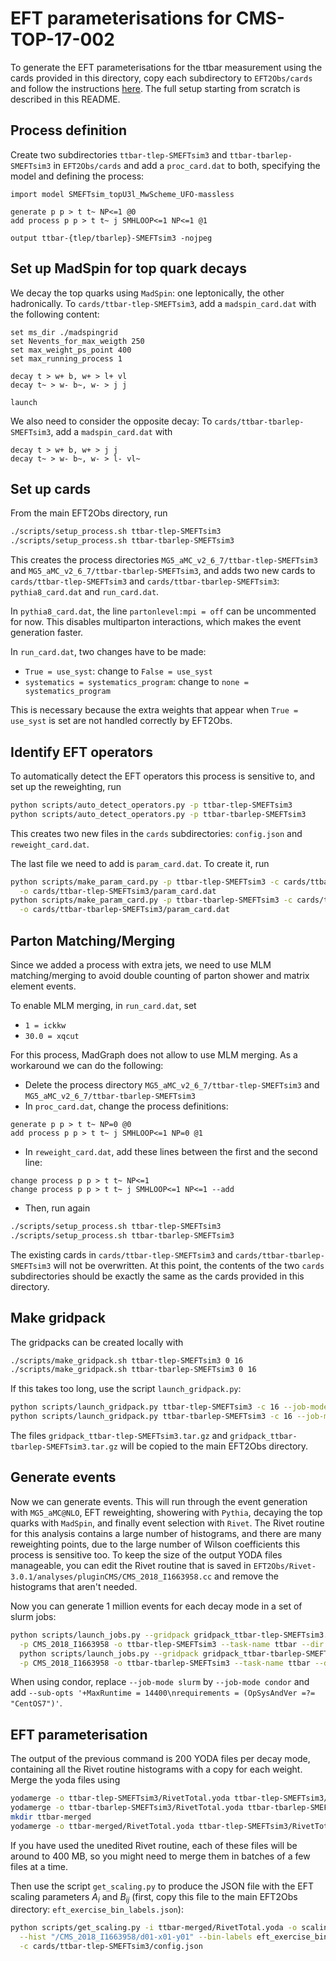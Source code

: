 # EFT parameterisations for CMS-TOP-17-002

To generate the EFT parameterisations for the ttbar measurement using the cards provided in this directory, copy each subdirectory to `EFT2Obs/cards` and follow the instructions [here](../README.md). The full setup starting from scratch is described in this README.


## Process definition

Create two subdirectories `ttbar-tlep-SMEFTsim3` and `ttbar-tbarlep-SMEFTsim3` in `EFT2Obs/cards` and add a `proc_card.dat` to both, specifying the model and defining the process:
```
import model SMEFTsim_topU3l_MwScheme_UFO-massless

generate p p > t t~ NP<=1 @0
add process p p > t t~ j SMHLOOP<=1 NP<=1 @1

output ttbar-{tlep/tbarlep}-SMEFTsim3 -nojpeg
```


## Set up MadSpin for top quark decays

We decay the top quarks using `MadSpin`: one leptonically, the other hadronically. To `cards/ttbar-tlep-SMEFTsim3`, add a `madspin_card.dat` with the following content:
```
set ms_dir ./madspingrid
set Nevents_for_max_weigth 250
set max_weight_ps_point 400
set max_running_process 1

decay t > w+ b, w+ > l+ vl
decay t~ > w- b~, w- > j j

launch
```
We also need to consider the opposite decay: To `cards/ttbar-tbarlep-SMEFTsim3`, add a `madspin_card.dat` with
```
decay t > w+ b, w+ > j j
decay t~ > w- b~, w- > l- vl~
```


## Set up cards

From the main EFT2Obs directory, run
```sh
./scripts/setup_process.sh ttbar-tlep-SMEFTsim3
./scripts/setup_process.sh ttbar-tbarlep-SMEFTsim3
```
This creates the process directories `MG5_aMC_v2_6_7/ttbar-tlep-SMEFTsim3` and `MG5_aMC_v2_6_7/ttbar-tbarlep-SMEFTsim3`, and adds two new cards to `cards/ttbar-tlep-SMEFTsim3` and `cards/ttbar-tbarlep-SMEFTsim3`: `pythia8_card.dat` and `run_card.dat`. 

In `pythia8_card.dat`, the line `partonlevel:mpi = off` can be uncommented for now. This disables multiparton interactions, which makes the event generation faster.

In `run_card.dat`, two changes have to be made:
- `True = use_syst`: change to `False = use_syst`
- `systematics = systematics_program`: change to `none = systematics_program`

This is necessary because the extra weights that appear when `True = use_syst` is set are not handled correctly by EFT2Obs.


## Identify EFT operators

To automatically detect the EFT operators this process is sensitive to, and set up the reweighting, run
```sh
python scripts/auto_detect_operators.py -p ttbar-tlep-SMEFTsim3
python scripts/auto_detect_operators.py -p ttbar-tbarlep-SMEFTsim3
```
This creates two new files in the `cards` subdirectories: `config.json` and `reweight_card.dat`. 

The last file we need to add is `param_card.dat`. To create it, run
```sh
python scripts/make_param_card.py -p ttbar-tlep-SMEFTsim3 -c cards/ttbar-tlep-SMEFTsim3/config.json \
  -o cards/ttbar-tlep-SMEFTsim3/param_card.dat
python scripts/make_param_card.py -p ttbar-tbarlep-SMEFTsim3 -c cards/ttbar-tbarlep-SMEFTsim3/config.json \
  -o cards/ttbar-tbarlep-SMEFTsim3/param_card.dat
```


## Parton Matching/Merging

Since we added a process with extra jets, we need to use MLM matching/merging to avoid double counting of parton shower and matrix element events.

To enable MLM merging, in `run_card.dat`, set
- `1 = ickkw`
- `30.0 = xqcut`

For this process, MadGraph does not allow to use MLM merging. As a workaround we can do the following:
- Delete the process directory `MG5_aMC_v2_6_7/ttbar-tlep-SMEFTsim3` and `MG5_aMC_v2_6_7/ttbar-tbarlep-SMEFTsim3`
- In `proc_card.dat`, change the process definitions:
```
generate p p > t t~ NP=0 @0
add process p p > t t~ j SMHLOOP<=1 NP=0 @1
```
- In `reweight_card.dat`, add these lines between the first and the second line:
```
change process p p > t t~ NP<=1
change process p p > t t~ j SMHLOOP<=1 NP<=1 --add
```
- Then, run again
```sh
./scripts/setup_process.sh ttbar-tlep-SMEFTsim3
./scripts/setup_process.sh ttbar-tbarlep-SMEFTsim3
```
The existing cards in `cards/ttbar-tlep-SMEFTsim3` and `cards/ttbar-tbarlep-SMEFTsim3` will not be overwritten. At this point, the contents of the two `cards` subdirectories should be exactly the same as the cards provided in this directory.


## Make gridpack

The gridpacks can be created locally with
```sh
./scripts/make_gridpack.sh ttbar-tlep-SMEFTsim3 0 16
./scripts/make_gridpack.sh ttbar-tbarlep-SMEFTsim3 0 16
```
If this takes too long, use the script `launch_gridpack.py`:
```sh
python scripts/launch_gridpack.py ttbar-tlep-SMEFTsim3 -c 16 --job-mode slurm
python scripts/launch_gridpack.py ttbar-tbarlep-SMEFTsim3 -c 16 --job-mode slurm
```
The files `gridpack_ttbar-tlep-SMEFTsim3.tar.gz` and `gridpack_ttbar-tbarlep-SMEFTsim3.tar.gz` will be copied to the main EFT2Obs directory.


## Generate events

Now we can generate events. This will run through the event generation with `MG5_aMC@NLO`, EFT reweighting, showering with `Pythia`, decaying the top quarks with `MadSpin`, and finally event selection with `Rivet`. The Rivet routine for this analysis contains a large number of histograms, and there are many reweighting points, due to the large number of Wilson coefficients this process is sensitive too. To keep the size of the output YODA files manageable, you can edit the Rivet routine that is saved in `EFT2Obs/Rivet-3.0.1/analyses/pluginCMS/CMS_2018_I1663958.cc` and remove the histograms that aren't needed. 

Now you can generate 1 million events for each decay mode in a set of slurm jobs:
```sh
python scripts/launch_jobs.py --gridpack gridpack_ttbar-tlep-SMEFTsim3.tar.gz -j 200 -s 1 -e 5000 \
  -p CMS_2018_I1663958 -o ttbar-tlep-SMEFTsim3 --task-name ttbar --dir jobs --job-mode slurm
  python scripts/launch_jobs.py --gridpack gridpack_ttbar-tbarlep-SMEFTsim3.tar.gz -j 200 -s 1 -e 5000 \
  -p CMS_2018_I1663958 -o ttbar-tbarlep-SMEFTsim3 --task-name ttbar --dir jobs --job-mode slurm
```
When using condor, replace `--job-mode slurm` by `--job-mode condor` and add `--sub-opts '+MaxRuntime = 14400\nrequirements = (OpSysAndVer =?= "CentOS7")'`.


## EFT parameterisation

The output of the previous command is 200 YODA files per decay mode, containing all the Rivet routine histograms with a copy for each weight. Merge the yoda files using
```sh
yodamerge -o ttbar-tlep-SMEFTsim3/RivetTotal.yoda ttbar-tlep-SMEFTsim3/Rivet_* --no-veto-empty
yodamerge -o ttbar-tbarlep-SMEFTsim3/RivetTotal.yoda ttbar-tbarlep-SMEFTsim3/Rivet_* --no-veto-empty
mkdir ttbar-merged
yodamerge -o ttbar-merged/RivetTotal.yoda ttbar-tlep-SMEFTsim3/RivetTotal.yoda ttbar-tbarlep-SMEFTsim3/RivetTotal.yoda
```
If you have used the unedited Rivet routine, each of these files will be around to 400 MB, so you might need to merge them in batches of a few files at a time.

Then use the script `get_scaling.py` to produce the JSON file with the EFT scaling parameters $A_{i}$ and $B_{ij}$ (first, copy this file to the main EFT2Obs directory: `eft_exercise_bin_labels.json`):
```sh
python scripts/get_scaling.py -i ttbar-merged/RivetTotal.yoda -o scaling_ttbar-SMEFTsim3 \
  --hist "/CMS_2018_I1663958/d01-x01-y01" --bin-labels eft_exercise_bin_labels.json \
  -c cards/ttbar-tlep-SMEFTsim3/config.json
```
